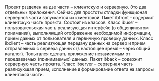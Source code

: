 Проект разделен на две части – клиентскую и серверную. Это два отдельных приложения. Сейчас для простоты отладки функционал серверной части запускается из клиентской.
Пакет ibfront – содержит клиентскую часть проекта. Состоит из классов:
	Класс ibuser – пользовательская часть реализующая интерфейс (в общепринятом понимании), выполняющий отображение необходимой информации, прием данных от пользователя и первичную проверку данных.
	Класс ibclient – часть реализующая передачу данных на сервер и прием отправленных с сервера данных (в настоящее время – через общий каталог). Попытался сделать приложение независимым от передаваемых (принимаемых) данных. 
Пакет ibback – содержит серверную часть проекта.
	Класс ibserver – серверная часть реализующая прием, исполнение и формирование ответа на запросы клиентской части.


